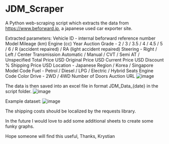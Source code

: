 ﻿# JDM_Scraper

A Python web-scraping script which extracts the data from https://www.beforward.jp, a japanese used car exporter site.

Extracted parameters:
Vehicle ID - internal beforward reference number
Model
Mileage (km)
Engine (cc)
Year
Auction Grade - 2 / 3 / 3.5 / 4 / 4.5 / 5 / 6 / R (accident repaired) / RA (light accident repaired)
Steering - Right / Left / Center
Transmission Automatic / Manual / CVT / Semi AT / Unspecified
Total Price USD
Original Price USD
Current Price USD
Discount %
Shipping Price USD
Location - Japanese Region / Korea / Singapore
Model Code
Fuel - Petrol / Diesel / LPG / Electric / Hybrid
Seats
Engine Code
Color
Drive - 2WD / 4WD
Number of Doors
Auction URL
![image](https://user-images.githubusercontent.com/96234810/234986400-cb68274f-dae7-4817-9bb2-1781948f0184.png)


The data is then saved into an excel file in format JDM_Data_{date} in the script folder.
![image](https://user-images.githubusercontent.com/96234810/234986258-97b7fea3-4976-4d16-82fd-a7d84d16663d.png)

Example dataset:
![image](https://user-images.githubusercontent.com/96234810/234986347-eaa25df8-0a6e-49d9-9fe4-df42d6633a1a.png)

The shipping costs should be localized by the requests library.

In the future I would love to add some additional sheets to create some funky graphs.

Hope someone will find this useful,
Thanks,
Krystian 
